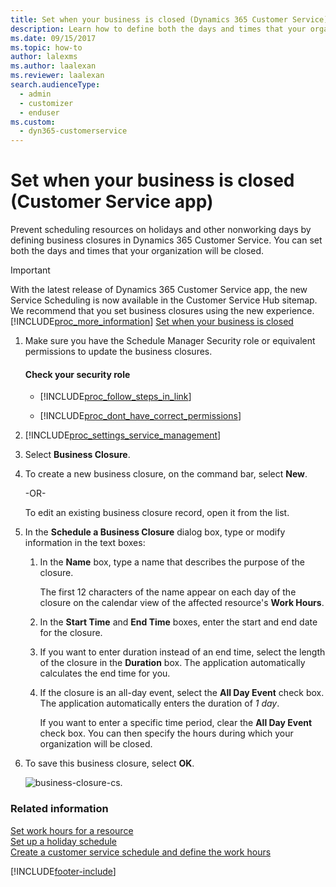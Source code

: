 ```yaml
---
title: Set when your business is closed (Dynamics 365 Customer Service) | MicrosoftDocs
description: Learn how to define both the days and times that your organization will be closed in Microsoft Dynamics 365 Customer Service.
ms.date: 09/15/2017
ms.topic: how-to
author: lalexms
ms.author: laalexan
ms.reviewer: laalexan
search.audienceType: 
  - admin
  - customizer
  - enduser
ms.custom: 
  - dyn365-customerservice
---
```


# Set when your business is closed (Customer Service app)

Prevent scheduling resources on holidays and other nonworking days by defining business closures in Dynamics 365 Customer Service. You can set both the days and times that your organization will be closed. 

> [!IMPORTANT]
> With the latest release of Dynamics 365 Customer Service app, the new Service Scheduling is now available in the Customer Service Hub sitemap. We recommend that you set business closures using the new experience. [!INCLUDE[proc_more_information](../../includes/proc-more-information.md)] [Set when your business is closed](set-when-business-closed-csh.md)
  
1.  Make sure you have the Schedule Manager Security role or equivalent permissions to update the business closures.  
  
    #### Check your security role  
  
    - [!INCLUDE[proc_follow_steps_in_link](../../includes/proc-follow-steps-in-link.md)]  
  
    - [!INCLUDE[proc_dont_have_correct_permissions](../../includes/proc-dont-have-correct-permissions.md)]  
  
2. [!INCLUDE[proc_settings_service_management](../../includes/proc-settings-service-management.md)]  
  
3.  Select **Business Closure**.  
  
4.  To create a new business closure, on the command bar, select **New**.  
  
     -OR-  
  
     To edit an existing business closure record, open it from the list.  
  
5.  In the **Schedule a Business Closure** dialog box, type or modify information in the text boxes:  
  
    1.  In the **Name** box, type a name that describes the purpose of the closure.  
  
         The first 12 characters of the name appear on each day of the closure on the calendar view of the affected resource's **Work Hours**.  
  
    2.  In the **Start Time** and **End Time** boxes, enter the start and end date for the closure.  
  
    3.  If you want to enter duration instead of an end time, select the length of the closure in the **Duration** box. The application automatically calculates the end time for you.  
  
    4.  If the closure is an all-day event, select the **All Day Event** check box. The application automatically enters the duration of *1 day*.  
  
         If you want to enter a specific time period, clear the **All Day Event** check box. You can then specify the hours during which your organization will be closed.  
  
6.  To save this business closure, select **OK**.  


    ![business-closure-cs.](../media/business-closure-cs-app.png)
  
### Related information  
 [Set work hours for a resource](set-work-hours-resource.md)   
 [Set up a holiday schedule](../administer/set-up-holiday-schedule.md)   
 [Create a customer service schedule and define the work hours](../administer/create-customer-service-schedule-define-work-hours.md)


[!INCLUDE[footer-include](../../includes/footer-banner.md)]
